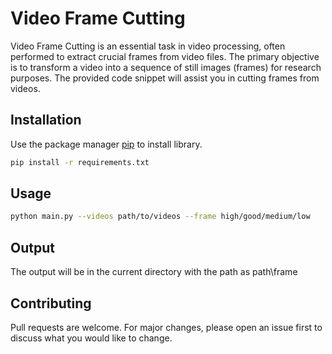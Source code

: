 # Video Frame Cutting

Video Frame Cutting is an essential task in video processing, often performed to extract crucial frames from video files. The primary objective is to transform a video into a sequence of still images (frames) for research purposes. The provided code snippet will assist you in cutting frames from videos.

## Installation

Use the package manager [pip](https://pip.pypa.io/en/stable/) to install library.

```bash
pip install -r requirements.txt
```

## Usage
```bash
python main.py --videos path/to/videos --frame high/good/medium/low

```
## Output

The output will be in the current directory with the path as path\frame

## Contributing

Pull requests are welcome. For major changes, please open an issue first
to discuss what you would like to change.
